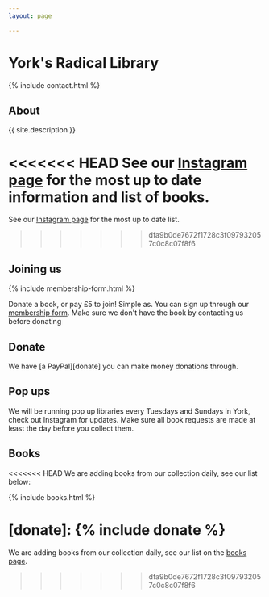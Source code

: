 ```yaml
---
layout: page

---
```

# York's Radical Library

{% include contact.html %}

## About

{{ site.description }}

<<<<<<< HEAD
See our [Instagram page][insta] for the most up to date information and list
of books.
=======
See our [Instagram page](https://instagram.com/%7B%7Bsite.instagram%7D%7D)
for the most up to date list.
>>>>>>> dfa9b0de7672f1728c3f097932057c0c8c07f8f6

## Joining us

{% include membership-form.html %}

Donate a book, or pay £5 to join! Simple as. You can sign up through our
[membership form](/signup). Make sure we don't have the book by contacting us
before donating

## Donate

We have [a PayPal][donate] you can make money donations through.

## Pop ups

We will be running pop up libraries every Tuesdays and Sundays in York, check
out Instagram for updates. Make sure all book requests are made at least the day
before you collect them.

## Books

<<<<<<< HEAD
We are adding books from our collection daily, see our list below:

{% include books.html %}

[insta]: https://instagram.com/{{site.instagram}}
[donate]: {% include donate %}
=======
We are adding books from our collection daily, see our list on the [books page](/books).
>>>>>>> dfa9b0de7672f1728c3f097932057c0c8c07f8f6
